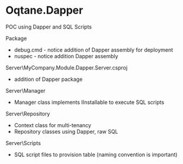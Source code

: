 # Oqtane.Dapper
POC using Dapper and SQL Scripts


Package
- debug.cmd - notice addition of Dapper assembly for deployment
- nuspec - notice addition Dapper assembly

Server\MyCompany.Module.Dapper.Server.csproj
- addition of Dapper package

Server\Manager
- Manager class implements IInstallable to execute SQL scripts

Server\Repository
- Context class for multi-tenancy
- Repository classes using Dapper, raw SQL

Server\Scripts
- SQL script files to provision table (naming convention is important)

